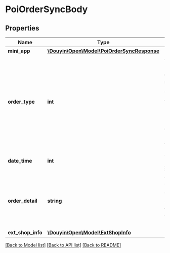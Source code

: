 # PoiOrderSyncBody

## Properties
Name | Type | Description | Notes
------------ | ------------- | ------------- | -------------
**mini_app** | [**\Douyin\Open\Model\PoiOrderSyncResponse**](PoiOrderSyncResponse.md) |  | [optional] 
**order_type** | **int** | 订单类型- 201 预约点餐订单, 202 餐厅预定订单, 203 餐厅排队订单, 9001 景区门票订单, 9101 团购券订单, 9201 在线预约订单 | 
**date_time** | **int** | 发送请求的时间，精确到毫秒 | 
**order_detail** | **string** | 订单的细节，不同的订单业务有不同的结构体，请具体询问业务方字段结构 | 
**ext_shop_info** | [**\Douyin\Open\Model\ExtShopInfo**](ExtShopInfo.md) |  | 

[[Back to Model list]](../../README.md#documentation-for-models) [[Back to API list]](../../README.md#documentation-for-api-endpoints) [[Back to README]](../../README.md)

